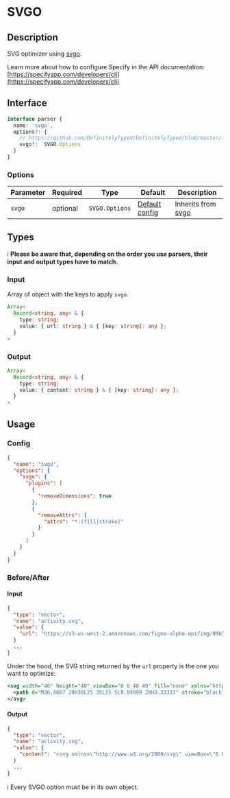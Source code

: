 # SVGO

## Description

SVG optimizer using [svgo](https://github.com/svg/svgo).

Learn more about how to configure Specify in the API documentation: [https://specifyapp.com/developers/cli](https://specifyapp.com/developers/cli)

## Interface

```ts
interface parser {
  name: 'svgo',
  options?: {
    // https://github.com/DefinitelyTyped/DefinitelyTyped/blob/master/types/svgo/index.d.ts#L348
    svgo?:  SVGO.Options 
  }
}
```

### Options
| Parameter | Required  | Type           | Default                                                      | Description                                       |
| --------- | --------- | -------------- | ------------------------------------------------------------ | ------------------------------------------------- |
| `svgo`    | optional  | `SVGO.Options` | [Default config](https://github.com/svg/svgo#what-it-can-do) | Inherits from [svgo](https://github.com/svg/svgo) |

## Types

ℹ️ **Please be aware that, depending on the order you use parsers, their input and output types have to match.**

### Input

Array of object with the keys to apply `svgo`.

```ts
Array<
  Record<string, any> & {
    type: string;
    value: { url: string } & { [key: string]: any };
  }
>
```

### Output

```ts
Array<
  Record<string, any> & {
    type: string;
    value: { content: string } & { [key: string]: any };
  }
>
```

## Usage
### Config

```json
{
  "name": "svgo",
  "options": {
    "svgo": {
      "plugins": [
        {
          "removeDimensions": true
        },
        {
          "removeAttrs": {
            "attrs": "*:(fill|stroke)"
          }
        }
      ]
    }
  }
}
```
### Before/After

#### Input

```json
{
  "type": "vector",
  "name": "activity.svg",
  "value": {
    "url": "https://s3-us-west-2.amazonaws.com/figma-alpha-api/img/99b5/b311/257c650341b701d691be78f247b9cf5e"
  }
  ...
}
```
Under the hood, the SVG string returned by the `url` property is the one you want to optimize:
```xml
<svg width="40" height="40" viewBox="0 0 40 40" fill="none" xmlns="http://www.w3.org/2000/svg">
  <path d="M36.6667 20H30L25 35L15 5L9.99999 20H3.33333" stroke="black" stroke-width="3.33333" stroke-linecap="round" stroke-linejoin="round"/>
</svg>
```

#### Output

```json
{
  "type": "vector",
  "name": "activity.svg",
  "value": {
    "content": "<svg xmlns=\"http://www.w3.org/2000/svg\" viewBox=\"0 0 40 40\"><path d=\"M36.667 20H30l-5 15L15 5l-5 15H3.333\" stroke-width=\"3.333\" stroke-linecap=\"round\" stroke-linejoin=\"round\"/></svg>"
  }
  ...
}
```

ℹ️  Every SVGO option must be in its own object.